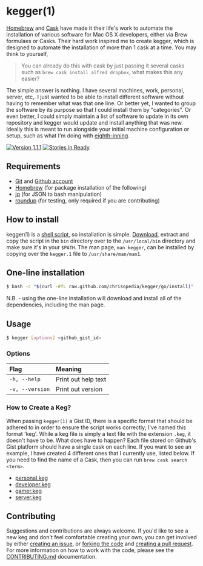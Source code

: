 # kegger(1)

[Homebrew][homebrew] and [Cask][caskroom] have made it their life's work to automate the installation of various software for Mac OS X developers, either via Brew formulaes or Casks.  Their hard work inspired me to create kegger, which is designed to automate the installation of more than 1 cask at a time. You may think to yourself,

> You can already do this with cask by just passing it several casks such as `brew cask install alfred dropbox`, what makes this any easier?

The simple answer is nothing.  I have several machines, work, personal, server, etc,. I just wanted to be able to install different software without having to remember what was that one line.  Or better yet, I wanted to group the software by its purpose so that I could install them by "categories". Or even better, I could simply maintain a list of software to update in its own repository and kegger would update and install anything that was new. Ideally this is meant to run alongside your initial machine configuration or setup, such as what I'm doing with [eighth-inning](https://github.com/chrisopedia/eighth-inning).

[![Version 1.1.1](http://img.shields.io/badge/version-1.1.1-brightgreen.svg)](https://github.com/chrisopedia/bash/releases/tag/1.1.1) [![Stories in Ready](https://badge.waffle.io/chrisopedia/kegger.png?label=Ready)](http://waffle.io/chrisopedia/kegger)

## Requirements

* [Git][git] and [Github account][github]
* [Homebrew][homebrew] (for package installation of the following)
* [jq][jq] (for JSON to bash manipulation)
* [roundup][roundup] (for testing, only required if you are contributing)


## How to install

kegger(1) is a [shell script][bin], so installation is simple.  [Download][download], extract and copy the script in the `bin` directory over to the `/usr/local/bin` directory and make sure it's in your `$PATH`.  The man page, `man kegger`, can be installed by copying over the `kegger.1` file to `/usr/share/man/man1`.

## One-line installation

```bash
$ bash -c "$(curl -#fL raw.github.com/chrisopedia/kegger/go/install)"
```

N.B. - using the one-line installation will download and install all of the dependencies, including the man page.

## Usage

```bash
$ kegger [options] <github_gist_id>
```

### Options

| Flag                 | Meaning                                                        |
| :--------------------| :------------------------------------------------------------- |
| `-h, --help`         | Print out help text                                            |
| `-v, --version`      | Print out version                                              |

### How to Create a Keg?

When passing `kegger(1)` a Gist ID, there is a specific format that should be adhered to in order to ensure the script works correctly; I've named this format 'keg'. While a keg file is simply a text file with the extension `.keg`, it doesn't have to be.  What does have to happen? Each file stored on Github's Gist platform should have a single cask on each line.  If you want to see an example, I have created 4 different ones that I currently use, listed below.  If you need to find the name of a Cask, then  you can run `brew cask search <term>`.

* [personal.keg](https://gist.github.com/chrisopedia/0b61a78ed66fd94d8277)
* [developer.keg](https://gist.github.com/chrisopedia/5ec0bc278d368187cdff)
* [gamer.keg](https://gist.github.com/chrisopedia/63e5cc70f0ad92615242)
* [server.keg](https://gist.github.com/chrisopedia/57bba889c6017e6f99d7)

## Contributing

Suggestions and contributions are always welcome.  If you'd like to see a new keg and don't feel comfortable creating your own, you can get involved by either [creating an issue](https://github.com/chrisopedia/kegger/issues/new), or [forking the code](https://github.com/chrisopedia/kegger/fork) and [creating a pull request](https://github.com/chrisopedia/kegger/compare/). For more information on how to work with the code, please see the [CONTRIBUTING.md](https://github.com/chrisopedia/kegger/blob/master/CONTRIBUTING.md) documentation.

[bin]: https://github.com/chrisopedia/kegger/blob/master/bin/kegger
[download]: https://github.com/chrisopedia/kegger/archive/master.zip
[github]: https://github.com/join
[git]: http://git-scm.com
[homebrew]: http://brew.sh
[caskroom]: http://caskroom.io
[jq]: https://stedolan.github.io/jq/
[roundup]: https://github.com/bmizerany/roundup
